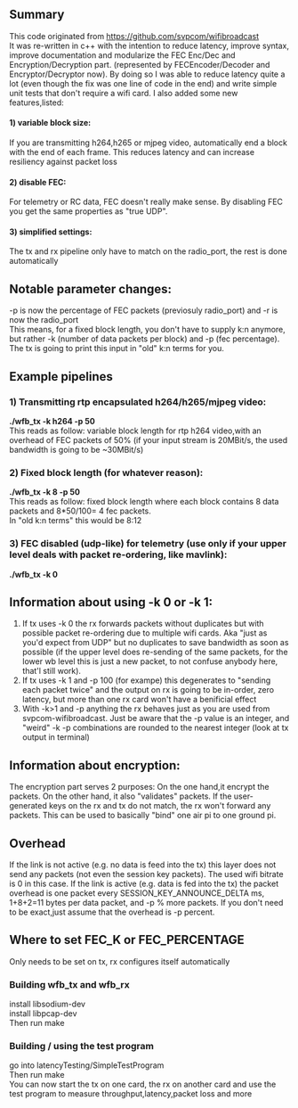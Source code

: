 ## Summary
This code originated from https://github.com/svpcom/wifibroadcast  
It was re-written in c++ with the intention to reduce latency, improve syntax, improve documentation 
and modularize the FEC Enc/Dec and Encryption/Decryption part. (represented by FECEncoder/Decoder and Encryptor/Decryptor now).
By doing so I was able to reduce latency quite a lot (even though the fix was one line of code in the end) and
write simple unit tests that don't require a wifi card.
I also added some new features,listed:
#### 1) variable block size:
If you are transmitting h264,h265 or mjpeg video, automatically end a block with the end of each frame. This reduces latency and can increase resiliency against packet loss
#### 2) disable FEC:
For telemetry or RC data, FEC doesn't really make sense. By disabling FEC you get the same properties as "true UDP".
#### 3) simplified settings:
The tx and rx pipeline only have to match on the radio_port, the rest is done automatically

## Notable parameter changes:
-p is now the percentage of FEC packets (previosuly radio_port) and -r is now the radio_port   
This means, for a fixed block length, you don't have to supply k:n anymore, but rather -k (number of data packets per block) and -p (fec percentage).
The tx is going to print this input in "old" k:n terms for you.
   
## Example pipelines
### 1) Transmitting rtp encapsulated h264/h265/mjpeg video:
**./wfb_tx -k h264 -p 50**\
This reads as follow: variable block length for rtp h264 video,with an overhead of
FEC packets of 50% (if your input stream is 20MBit/s, the used bandwidth is going to be ~30MBit/s)
### 2) Fixed block length (for whatever reason):
**./wfb_tx -k 8 -p 50**\
This reads as follow: fixed block length where each block contains 8 data packets and 8*50/100= 4 fec packets.   
In "old k:n terms" this would be 8:12   
### 3) FEC disabled (udp-like) for telemetry (use only if your upper level deals with packet re-ordering, like mavlink):
**./wfb_tx -k 0**
   

## Information about using -k 0 or -k 1:
1) If tx uses -k 0 the rx forwards packets without duplicates but with possible packet re-ordering due to multiple wifi cards. Aka "just as you'd expect from UDP" but no duplicates to save bandwidth as soon as possible (if the upper level does re-sending of the same packets, for the lower wb level this is just a new packet, to not confuse anybody here, that'l still work).
2) If tx uses -k 1 and -p 100 (for exampe) this degenerates to "sending each packet twice" and the output on rx is going to be in-order, zero latency, but more than one rx card won't have a benificial effect
3) With -k>1 and -p anything the rx behaves just as you are used from svpcom-wifibroadcast. Just be aware that the -p value is an integer,
and "weird" -k -p combinations are rounded to the nearest integer (look at tx output in terminal)
   
## Information about encryption:
The encryption part serves 2 purposes: On the one hand,it encrypt the packets. On the other hand, it also "validates" packets. If the user-generated keys on the rx and tx do not match, the rx won't forward any packets. This can be used to basically "bind" one air pi to one ground pi.

## Overhead
If the link is not active (e.g. no data is feed into the tx) this layer does not send any packets (not even the session key packets). The used wifi bitrate is 0 in this case.
If the link is active (e.g. data is fed into the tx) the packet overhead is one packet every SESSION_KEY_ANNOUNCE_DELTA ms, 1+8+2=11 bytes per data packet, and -p % more packets.
If you don't need to be exact,just assume that the overhead is -p percent.

## Where to set FEC_K or FEC_PERCENTAGE
Only needs to be set on tx, rx configures itself automatically

### Building wfb_tx and wfb_rx
install libsodium-dev\
install libpcap-dev\
Then run make

### Building / using the test program
go into latencyTesting/SimpleTestProgram\
Then run make\
You can now start the tx on one card, the rx on another card and use the test program to measure throughput,latency,packet loss and more
